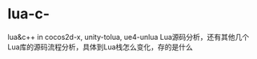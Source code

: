 # lua-c-
lua&amp;c++ in cocos2d-x, unity-tolua, ue4-unlua
Lua源码分析，还有其他几个Lua库的源码流程分析，具体到Lua栈怎么变化，存的是什么
